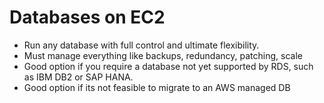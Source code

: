 # Databases on EC2 #

- Run any database with full control and ultimate flexibility.
- Must manage everything like backups, redundancy, patching, scale
- Good option if you require a database not yet supported by RDS, such as IBM DB2 or SAP HANA.
- Good option if its not feasible to migrate to an AWS managed DB





